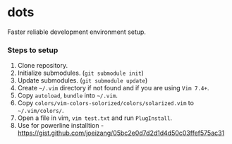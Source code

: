 # dots
Faster reliable development environment setup.

### Steps to setup
1. Clone repository.
2. Initialize submodules. (`git submodule init`)
3. Update submodules. (`git submodule update`)
4. Create `~/.vim` directory if not found and if you are using `Vim 7.4+`.
5. Copy `autoload`, `bundle` into `~/.vim`. 
6. Copy `colors/vim-colors-solorized/colors/solarized.vim` to `~/.vim/colors/`.
7. Open a file in vim, `vim test.txt` and run `PlugInstall`.
8. Use for powerline installtion - https://gist.github.com/joeizang/05bc2e0d7d2d1d4d50c03ffef575ac31
